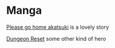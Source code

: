 # Manga
[Please go home akatsuki](https://mangapark.net/comic/77240/please-go-home-akutsu-san/c98-en) is a lovely story

[Dungeon Reset](https://mangapark.net/comic/99846/dungeon-reset/c109-en) some other kind of hero


